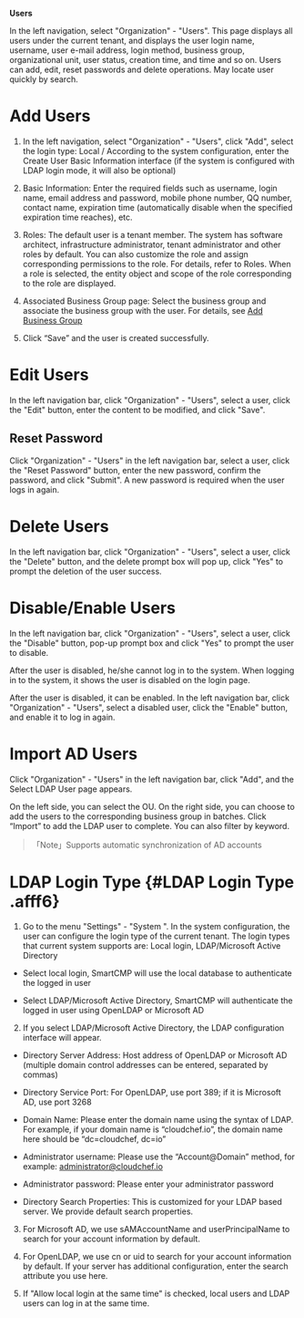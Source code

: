 **Users**

In the left navigation, select "Organization" - "Users". This page displays all users under the current tenant, and displays the user login name, username, user e-mail address, login method, business group, organizational unit, user status, creation time, and time and so on. Users can add, edit, reset passwords and delete operations. May locate user quickly by search.

# Add Users

1.  In the left navigation, select "Organization" - "Users", click "Add", select the login type: Local / According to the system configuration, enter the Create User Basic Information interface (if the system is configured with LDAP login mode, it will also be optional)

2.  Basic Information: Enter the required fields such as username, login name, email address and password, mobile phone number, QQ number, contact name, expiration time (automatically disable when the specified expiration time reaches), etc. 

3.  Roles: The default user is a tenant member. The system has software architect, infrastructure administrator, tenant administrator and other roles by default. You can also customize the role and assign corresponding permissions to the role. For details, refer to Roles. When a role is selected, the entity object and scope of the role corresponding to the role are displayed. 

4.  Associated Business Group page: Select the business group and associate the business group with the user. For details, see [Add Business Group](http://CMP-PUBLIC-IP/help/AdminDoc/04组织架构管理/业务组.html)

5.  Click “Save” and the user is created successfully.

# Edit Users

In the left navigation bar, click "Organization" - "Users", select a user, click the "Edit" button, enter the content to be modified, and click "Save".

## Reset Password

Click "Organization" - "Users" in the left navigation bar, select a user, click the "Reset Password" button, enter the new password, confirm the password, and click "Submit". A new password is required when the user logs in again.

# Delete Users

In the left navigation bar, click "Organization" - "Users", select a user, click the "Delete" button, and the delete prompt box will pop up, click "Yes" to prompt the deletion of the user success.

# Disable/Enable Users 

In the left navigation bar, click "Organization" - "Users", select a user, click the "Disable" button, pop-up prompt box and click "Yes" to prompt the user to disable.

After the user is disabled, he/she cannot log in to the system. When logging in to the system, it shows the user is disabled on the login page.

After the user is disabled, it can be enabled. In the left navigation bar, click "Organization" - "Users", select a disabled user, click the "Enable" button, and enable it to log in again.

# Import AD Users

Click "Organization" - "Users" in the left navigation bar, click "Add", and the Select LDAP User page appears.

On the left side, you can select the OU. On the right side, you can choose to add the users to the corresponding business group in batches. Click “Import” to add the LDAP user to complete. You can also filter by keyword.

>「Note」Supports automatic synchronization of AD accounts



#  LDAP Login Type {#LDAP Login Type .afff6}

1.  Go to the menu "Settings" - "System ". In the system configuration, the user can configure the login type of the current tenant. The login types that current system supports are: Local login, LDAP/Microsoft Active Directory

 + Select local login, SmartCMP will use the local database to authenticate the logged in user

 + Select LDAP/Microsoft Active Directory, SmartCMP will authenticate the logged in user using OpenLDAP or Microsoft AD

2.  If you select LDAP/Microsoft Active Directory, the LDAP configuration interface will appear.

 + Directory Server Address: Host address of OpenLDAP or Microsoft AD (multiple domain control addresses can be entered, separated by commas)

 + Directory Service Port: For OpenLDAP, use port 389; if it is Microsoft AD, use port 3268

 + Domain Name: Please enter the domain name using the syntax of LDAP. For example, if your domain name is “cloudchef.io”, the domain name here should be “dc=cloudchef, dc=io”

 + Administrator username: Please use the “Account@Domain” method, for example: administrator@cloudchef.io

 + Administrator password: Please enter your administrator password

 + Directory Search Properties: This is customized for your LDAP based server. We provide default search properties.

3.   For Microsoft AD, we use sAMAccountName and userPrincipalName to search for your account information by default.

4.   For OpenLDAP, we use cn or uid to search for your account information by default. If your server has additional configuration, enter the search attribute you use here.

5.   If "Allow local login at the same time" is checked, local users and LDAP users can log in at the same time.


